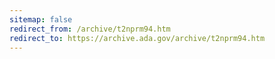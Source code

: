 ```yaml
---
sitemap: false 
redirect_from: /archive/t2nprm94.htm 
redirect_to: https://archive.ada.gov/archive/t2nprm94.htm 
---
```

